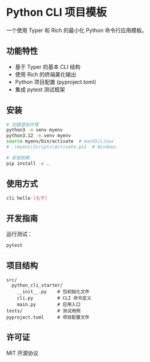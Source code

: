 # Python CLI 项目模板

一个使用 Typer 和 Rich 的最小化 Python 命令行应用模板。

## 功能特性

- 基于 Typer 的基本 CLI 结构
- 使用 Rich 的终端美化输出
- Python 项目配置 (pyproject.toml)
- 集成 pytest 测试框架

## 安装

```bash
# 创建虚拟环境
python3 -m venv myenv
python3.12 -m venv myenv
source myenv/bin/activate  # macOS/Linux
# .\myenv\Scripts\Activate.ps1  # Windows

# 安装依赖
pip install -e .
```

## 使用方式

```bash
cli hello [名字]
```

## 开发指南

运行测试：
```bash
pytest
```

## 项目结构

```
src/
  python_cli_starter/
    __init__.py    # 包初始化文件
    cli.py         # CLI 命令定义
    main.py        # 应用入口
tests/             # 测试用例
pyproject.toml     # 项目配置文件
```

## 许可证

MIT 开源协议
